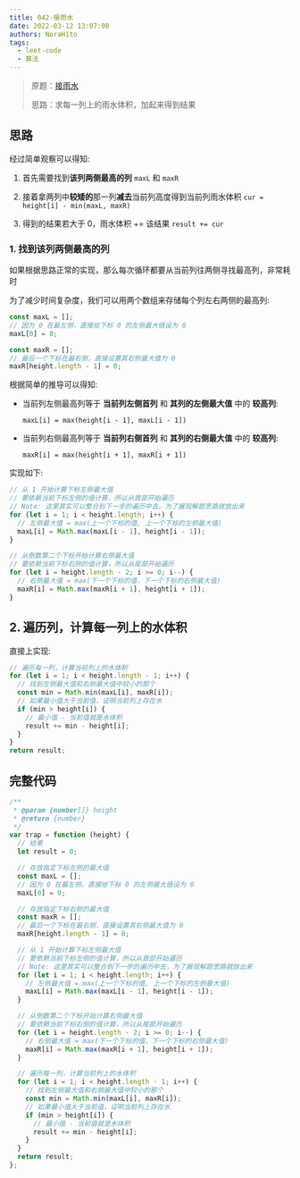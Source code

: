 ```yaml
---
title: 042-接雨水
date: 2022-03-12 13:07:00
authors: NoraH1to
tags:
  - leet-code
  - 算法
---
```


> 原题：[接雨水](https://leetcode-cn.com/problems/trapping-rain-water/)
>
> 思路：求每一列上的雨水体积，加起来得到结果

<!-- truncate -->

## 思路

经过简单观察可以得知:

1. 首先需要找到**该列两侧最高的列** `maxL` 和 `maxR`

2. 接着拿两列中**较矮的**那一列**减去**当前列高度得到当前列雨水体积 `cur = height[i] - min(maxL, maxR)`

3. 得到的结果若大于 0，雨水体积 += 该结果 `result += cur`

### 1. 找到该列两侧最高的列

如果根据思路正常的实现，那么每次循环都要从当前列往两侧寻找最高列，非常耗时

为了减少时间复杂度，我们可以用两个数组来存储每个列左右两侧的最高列:

```javascript
const maxL = [];
// 因为 0 在最左侧，直接给下标 0 的左侧最大值设为 0
maxL[0] = 0;

const maxR = [];
// 最后一个下标在最右侧，直接设置其右侧最大值为 0
maxR[height.length - 1] = 0;
```

根据简单的推导可以得知:

- 当前列左侧最高列等于 **当前列左侧首列** 和 **其列的左侧最大值** 中的 **较高列**:

  `maxL[i] = max(height[i - 1], maxL[i - 1])`

- 当前列右侧最高列等于 **当前列右侧首列** 和 **其列的右侧最大值** 中的 **较高列**:

  `maxR[i] = max(height[i + 1], maxR[i + 1])`

实现如下:

```javascript
// 从 1 开始计算下标左侧最大值
// 要依赖当前下标左侧的值计算，所以从首部开始遍历
// Note: 这里其实可以整合到下一步的遍历中去，为了展现解题思路就放出来
for (let i = 1; i < height.length; i++) {
  // 左侧最大值 = max(上一个下标的值, 上一个下标的左侧最大值)
  maxL[i] = Math.max(maxL[i - 1], height[i - 1]);
}

// 从倒数第二个下标开始计算右侧最大值
// 要依赖当前下标右侧的值计算，所以从尾部开始遍历
for (let i = height.length - 2; i >= 0; i--) {
  // 右侧最大值 = max(下一个下标的值，下一个下标的右侧最大值)
  maxR[i] = Math.max(maxR[i + 1], height[i + 1]);
}
```

## 2. 遍历列，计算每一列上的水体积

直接上实现:

```javascript
// 遍历每一列，计算当前列上的水体积
for (let i = 1; i < height.length - 1; i++) {
  // 找到左侧最大值和右侧最大值中较小的那个
  const min = Math.min(maxL[i], maxR[i]);
  // 如果最小值大于当前值，证明当前列上存在水
  if (min > height[i]) {
    // 最小值 - 当前值就是水体积
    result += min - height[i];
  }
}
return result;
```

## 完整代码

```javascript
/**
 * @param {number[]} height
 * @return {number}
 */
var trap = function (height) {
  // 结果
  let result = 0;

  // 存放指定下标左侧的最大值
  const maxL = [];
  // 因为 0 在最左侧，直接给下标 0 的左侧最大值设为 0
  maxL[0] = 0;

  // 存放指定下标右侧的最大值
  const maxR = [];
  // 最后一个下标在最右侧，直接设置其右侧最大值为 0
  maxR[height.length - 1] = 0;

  // 从 1 开始计算下标左侧最大值
  // 要依赖当前下标左侧的值计算，所以从首部开始遍历
  // Note: 这里其实可以整合到下一步的遍历中去，为了展现解题思路就放出来
  for (let i = 1; i < height.length; i++) {
    // 左侧最大值 = max(上一个下标的值, 上一个下标的左侧最大值)
    maxL[i] = Math.max(maxL[i - 1], height[i - 1]);
  }

  // 从倒数第二个下标开始计算右侧最大值
  // 要依赖当前下标右侧的值计算，所以从尾部开始遍历
  for (let i = height.length - 2; i >= 0; i--) {
    // 右侧最大值 = max(下一个下标的值，下一个下标的右侧最大值)
    maxR[i] = Math.max(maxR[i + 1], height[i + 1]);
  }

  // 遍历每一列，计算当前列上的水体积
  for (let i = 1; i < height.length - 1; i++) {
    // 找到左侧最大值和右侧最大值中较小的那个
    const min = Math.min(maxL[i], maxR[i]);
    // 如果最小值大于当前值，证明当前列上存在水
    if (min > height[i]) {
      // 最小值 - 当前值就是水体积
      result += min - height[i];
    }
  }
  return result;
};
```
